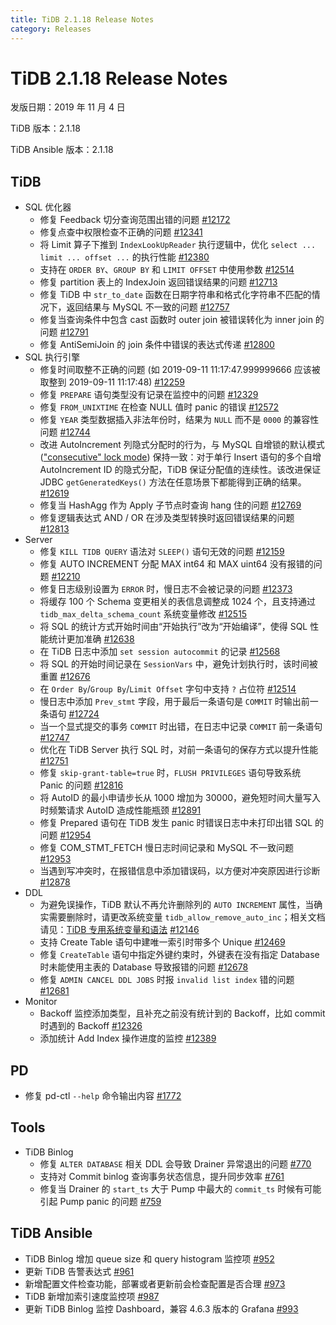 ```yaml
---
title: TiDB 2.1.18 Release Notes
category: Releases
---
```


# TiDB 2.1.18 Release Notes

发版日期：2019 年 11 月 4 日

TiDB 版本：2.1.18

TiDB Ansible 版本：2.1.18

## TiDB

+ SQL 优化器
    - 修复 Feedback 切分查询范围出错的问题 [#12172](https://github.com/pingcap/tidb/pull/12172)
    - 修复点查中权限检查不正确的问题 [#12341](https://github.com/pingcap/tidb/pull/12341)
    - 将 Limit 算子下推到 `IndexLookUpReader` 执行逻辑中，优化 `select ... limit ... offset ...` 的执行性能 [#12380](https://github.com/pingcap/tidb/pull/12380)
    - 支持在 `ORDER BY`、`GROUP BY` 和 `LIMIT OFFSET` 中使用参数 [#12514](https://github.com/pingcap/tidb/pull/12514)
    - 修复 partition 表上的 IndexJoin 返回错误结果的问题 [#12713](https://github.com/pingcap/tidb/pull/12713)
    - 修复 TiDB 中 `str_to_date` 函数在日期字符串和格式化字符串不匹配的情况下，返回结果与 MySQL 不一致的问题 [#12757](https://github.com/pingcap/tidb/pull/12757)
    - 修复当查询条件中包含 cast 函数时 outer join 被错误转化为 inner join 的问题 [#12791](https://github.com/pingcap/tidb/pull/12791)
    - 修复 AntiSemiJoin 的 join 条件中错误的表达式传递 [#12800](https://github.com/pingcap/tidb/pull/12800)
+ SQL 执行引擎
    - 修复时间取整不正确的问题 (如 2019-09-11 11:17:47.999999666 应该被取整到 2019-09-11 11:17:48) [#12259](https://github.com/pingcap/tidb/pull/12259)
    - 修复 `PREPARE` 语句类型没有记录在监控中的问题 [#12329](https://github.com/pingcap/tidb/pull/12329)
    - 修复 `FROM_UNIXTIME` 在检查 NULL 值时 panic 的错误 [#12572](https://github.com/pingcap/tidb/pull/12572)
    - 修复 `YEAR` 类型数据插入非法年份时，结果为 `NULL` 而不是 `0000` 的兼容性问题 [#12744](https://github.com/pingcap/tidb/pull/12744)
    - 改进 AutoIncrement 列隐式分配时的行为，与 MySQL 自增锁的默认模式 (["consecutive" lock mode](https://dev.mysql.com/doc/refman/5.7/en/innodb-auto-increment-handling.html)) 保持一致：对于单行 Insert 语句的多个自增 AutoIncrement ID 的隐式分配，TiDB 保证分配值的连续性。该改进保证 JDBC `getGeneratedKeys()` 方法在任意场景下都能得到正确的结果。 [#12619](https://github.com/pingcap/tidb/pull/12619)
    - 修复当 HashAgg 作为 Apply 子节点时查询 hang 住的问题 [#12769](https://github.com/pingcap/tidb/pull/12769)
    - 修复逻辑表达式 AND / OR 在涉及类型转换时返回错误结果的问题 [#12813](https://github.com/pingcap/tidb/pull/12813)
+ Server
    - 修复 `KILL TIDB QUERY` 语法对 `SLEEP()` 语句无效的问题 [#12159](https://github.com/pingcap/tidb/pull/12159)
    - 修复 AUTO INCREMENT 分配 MAX int64 和 MAX uint64 没有报错的问题 [#12210](https://github.com/pingcap/tidb/pull/12210)
    - 修复日志级别设置为 `ERROR` 时，慢日志不会被记录的问题 [#12373](https://github.com/pingcap/tidb/pull/12373)
    - 将缓存 100 个 Schema 变更相关的表信息调整成 1024 个，且支持通过 `tidb_max_delta_schema_count` 系统变量修改 [#12515](https://github.com/pingcap/tidb/pull/12515)
    - 将 SQL 的统计方式开始时间由“开始执行”改为“开始编译”，使得 SQL 性能统计更加准确 [#12638](https://github.com/pingcap/tidb/pull/12638)
    - 在 TiDB 日志中添加 `set session autocommit` 的记录 [#12568](https://github.com/pingcap/tidb/pull/12568)
    - 将 SQL 的开始时间记录在 `SessionVars` 中，避免计划执行时，该时间被重置 [#12676](https://github.com/pingcap/tidb/pull/12676)
    - 在 `Order By`/`Group By`/`Limit Offset` 字句中支持 `?` 占位符 [#12514](https://github.com/pingcap/tidb/pull/12514)
    - 慢日志中添加 `Prev_stmt` 字段，用于最后一条语句是 `COMMIT` 时输出前一条语句 [#12724](https://github.com/pingcap/tidb/pull/12724)
    - 当一个显式提交的事务 `COMMIT` 时出错，在日志中记录 `COMMIT` 前一条语句 [#12747](https://github.com/pingcap/tidb/pull/12747)
    - 优化在 TiDB Server 执行 SQL 时，对前一条语句的保存方式以提升性能 [#12751](https://github.com/pingcap/tidb/pull/12751)
    - 修复 `skip-grant-table=true` 时，`FLUSH PRIVILEGES` 语句导致系统 Panic 的问题 [#12816](https://github.com/pingcap/tidb/pull/12816)
    - 将 AutoID 的最小申请步长从 1000 增加为 30000，避免短时间大量写入时频繁请求 AutoID 造成性能瓶颈 [#12891](https://github.com/pingcap/tidb/pull/12891)
    - 修复 Prepared 语句在 TiDB 发生 panic 时错误日志中未打印出错 SQL 的问题 [#12954](https://github.com/pingcap/tidb/pull/12954)
    - 修复 COM_STMT_FETCH 慢日志时间记录和 MySQL 不一致问题 [#12953](https://github.com/pingcap/tidb/pull/12953)
    - 当遇到写冲突时，在报错信息中添加错误码，以方便对冲突原因进行诊断 [#12878](https://github.com/pingcap/tidb/pull/12878)
+ DDL
    - 为避免误操作，TiDB 默认不再允许删除列的 `AUTO INCREMENT` 属性，当确实需要删除时，请更改系统变量 `tidb_allow_remove_auto_inc`；相关文档请见：[TiDB 专用系统变量和语法](https://pingcap.com/docs-cn/v3.0/reference/configuration/tidb-server/tidb-specific-variables/) [#12146](https://github.com/pingcap/tidb/pull/12146)
    - 支持 Create Table 语句中建唯一索引时带多个 Unique [#12469](https://github.com/pingcap/tidb/pull/12469)
    - 修复 `CreateTable` 语句中指定外键约束时，外键表在没有指定 Database 时未能使用主表的 Database 导致报错的问题 [#12678](https://github.com/pingcap/tidb/pull/12678)
    - 修复 `ADMIN CANCEL DDL JOBS` 时报 `invalid list index` 错的问题 [#12681](https://github.com/pingcap/tidb/pull/12681)
+ Monitor
    - Backoff 监控添加类型，且补充之前没有统计到的 Backoff，比如 commit 时遇到的 Backoff [#12326](https://github.com/pingcap/tidb/pull/12326)
    - 添加统计 Add Index 操作进度的监控 [#12389](https://github.com/pingcap/tidb/pull/12389)

## PD

- 修复 pd-ctl `--help` 命令输出内容 [#1772](https://github.com/pingcap/pd/pull/1772)

## Tools

+ TiDB Binlog
    - 修复 `ALTER DATABASE` 相关 DDL 会导致 Drainer 异常退出的问题 [#770](https://github.com/pingcap/tidb-binlog/pull/770)
    - 支持对 Commit binlog 查询事务状态信息，提升同步效率 [#761](https://github.com/pingcap/tidb-binlog/pull/761)
    - 修复当 Drainer 的 `start_ts` 大于 Pump 中最大的 `commit_ts` 时候有可能引起 Pump panic 的问题 [#759](https://github.com/pingcap/tidb-binlog/pull/759)

## TiDB Ansible

- TiDB Binlog 增加 queue size 和 query histogram 监控项 [#952](https://github.com/pingcap/tidb-ansible/pull/952)
- 更新 TiDB 告警表达式 [#961](https://github.com/pingcap/tidb-ansible/pull/961)
- 新增配置文件检查功能，部署或者更新前会检查配置是否合理 [#973](https://github.com/pingcap/tidb-ansible/pull/973)
- TiDB 新增加索引速度监控项 [#987](https://github.com/pingcap/tidb-ansible/pull/987)
- 更新 TiDB Binlog 监控 Dashboard，兼容 4.6.3 版本的 Grafana [#993](https://github.com/pingcap/tidb-ansible/pull/993)

